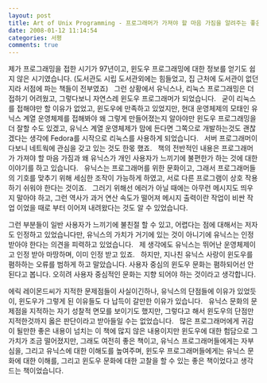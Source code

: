 ```yaml
---
layout: post
title: Art of Unix Programming - 프로그래머가 가져야 할 마음 가짐을 알려주는 좋은 책.
date: 2008-01-12 11:14:54
categories: 서평
comments: true
---
```

제가 프로그래밍을 접한 시기가 97년이고, 윈도우 프로그래밍에 대한 정보를 얻기도 쉽지 않은 시기였습니다. (도서관도 시립 도서관외에는 힘들었고, 집 근처에 도서관이 없던지라 서점에 파는 책들이 전부였죠)
 
그런 상황에서 유닉스나, 리눅스 프로그래밍은 더 접하기 어려웠고, 그렇다보니 자연스레 윈도우 프로그래머가 되었습니다.
 
굳이 리눅스를 접해야만 할 이유가 없었고, 윈도우에 만족하고 있었지만, 현대 운영체제의 모태인 유닉스 계열 운영체제를 접해봐야 왜 그렇게 만들어졌는지 알아야만 윈도우 프로그래밍을 더 잘할 수도 있겠고, 유닉스 계열 운영체제가 맘에 든다면 그쪽으로 개발하는것도 괜찮겠다는 생각에 Fedora를 시작으로 리눅스를 사용하게 되었습니다.
 
서버 프로그래머이다보니 네트웍에 관심을 갖고 있는 것도 한몫 했죠.
 
책의 전반적인 내용은 프로그래머가 가져야 할 마음 가짐과 왜 유닉스가 개인 사용자가 느끼기에 불편한가 하는 것에 대한 이야기를 하고 있습니다.
 
유닉스는 프로그래머를 위한 문화이고, 그래서 프로그래머들의 기호를 맞추기 위해 세심한 조작이 가능하게 하였고, 서로 다른 프로그램이 상호 작용 하기 쉬워야 한다는 것이죠.
 
그러기 위해선 에러가 아닐 때에는 아무런 메시지도 띄우지 말아야 하고, 그런 역사가 과거 연산 속도가 떨어져 메시지 출력이란 작업이 비싼 작업 이었을 때로 부터 이어져 내려왔다는 것도 알 수 있었습니다.

그런 부분들이 일반 사용자가 느끼기에 불친절 할 수 있고, 어렵다는 점에 대해서는 저자도 인정하고 있었습니다만, 유닉스의 가치가 거기에 있는 것이 아니기에 유닉스는 인정 받아야 한다는 의견을 피력하고 있었습니다.
  
제 생각에도 유닉스는 뛰어난 운영체제이고 인정 받아 마땅하며, 이미 인정 받고 있죠.
 
하지만, 지나친 유닉스 사랑이 윈도우를 폄하하는 오류를 범하게 하고 말았습니다. 사용자 중심의 윈도우 문화는 폄하되어선 안된다고 봅니다. 오히려 사용자 중심적인 문화는 지향 되어야 하는 것이라고 생각합니다.

에릭 레이몬드씨가 지적한 문제점들이 사실이긴하나, 유닉스의 단점들에 이유가 있었듯이, 윈도우가 그렇게 된 이유들도 다 납득이 갈만한 이유가 있습니다.
 
유닉스 문화의 문제점을 지적하는 자기 성찰적 면모를 보이기도 했지만, 그렇다고 해서 윈도우의 단점만 지적한것까지 옳은 판단이라고 받아들일 수는 없었습니다.
 
많은 프로그래머에게 귀감이 될만한 좋은 내용이 넘치는 이 책에 많지 않은 내용이지만 윈도우에 대한 험담으로 그 가치가 조금 떨어졌지만, 그래도 여전히 좋은 책이고, 유닉스 프로그래머들에게는 자부심을, 그리고 유닉스에 대한 이해도를 높여주며, 윈도우 프로그래머들에게는 유닉스 문화에 대한 이해를, 그리고 윈도우 문화에 대한 고찰을 할 수 있는 좋은 책이었다고 생각드는 책이었습니다.